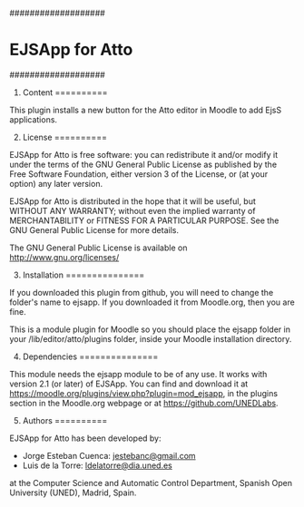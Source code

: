 ###################
# EJSApp for Atto #
###################

1. Content
==========

This plugin installs a new button for the Atto editor in Moodle to add EjsS applications.

2. License
==========

EJSApp for Atto is free software: you can redistribute it and/or modify it under the terms of the GNU General Public License as
published by the Free Software Foundation, either version 3 of the License, or (at your option) any later version.

EJSApp for Atto is distributed in the hope that it will be useful, but WITHOUT ANY WARRANTY; without even the implied warranty of
MERCHANTABILITY or FITNESS FOR A PARTICULAR PURPOSE.  See the GNU General Public License for more details.

The GNU General Public License is available on <http://www.gnu.org/licenses/>

3. Installation
===============

If you downloaded this plugin from github, you will need to change the folder's name to ejsapp. If you downloaded it from Moodle.org,
then you are fine.

This is a module plugin for Moodle so you should place the ejsapp folder in your /lib/editor/atto/plugins folder, inside your Moodle
installation directory.

4. Dependencies
===============

This module needs the ejsapp module to be of any use. It works with version 2.1 (or later) of EJSApp. You can find and
download it at https://moodle.org/plugins/view.php?plugin=mod_ejsapp, in the plugins section in the Moodle.org
webpage or at https://github.com/UNEDLabs.

5. Authors
==========

EJSApp for Atto has been developed by:
 - Jorge Esteban Cuenca: jestebanc@gmail.com
 - Luis de la Torre: ldelatorre@dia.uned.es

  at the Computer Science and Automatic Control Department, Spanish Open University (UNED), Madrid, Spain.
